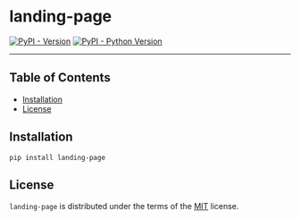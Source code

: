 # landing-page

[![PyPI - Version](https://img.shields.io/pypi/v/landing-page.svg)](https://pypi.org/project/landing-page)
[![PyPI - Python Version](https://img.shields.io/pypi/pyversions/landing-page.svg)](https://pypi.org/project/landing-page)

-----

## Table of Contents

- [Installation](#installation)
- [License](#license)

## Installation

```console
pip install landing-page
```

## License

`landing-page` is distributed under the terms of the [MIT](https://spdx.org/licenses/MIT.html) license.
